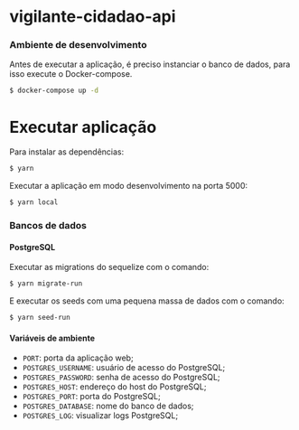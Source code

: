 # vigilante-cidadao-api

### Ambiente de desenvolvimento

Antes de executar a aplicação, é preciso instanciar o banco de dados, para isso execute o Docker-compose.

```sh
$ docker-compose up -d
```

# Executar aplicação

Para instalar as dependências:

```sh
$ yarn
```

Executar a aplicação em modo desenvolvimento na porta 5000:

```sh
$ yarn local
```

### Bancos de dados

#### PostgreSQL

Executar as migrations do sequelize com o comando:

```sh
$ yarn migrate-run
```

E executar os seeds com uma pequena massa de dados com o comando:

```sh
$ yarn seed-run
```

#### Variáveis de ambiente

- `PORT`: porta da aplicação web;
- `POSTGRES_USERNAME`: usuário de acesso do PostgreSQL;
- `POSTGRES_PASSWORD`: senha de acesso do PostgreSQL;
- `POSTGRES_HOST`: endereço do host do PostgreSQL;
- `POSTGRES_PORT`: porta do PostgreSQL;
- `POSTGRES_DATABASE`: nome do banco de dados;
- `POSTGRES_LOG`: visualizar logs PostgreSQL;
